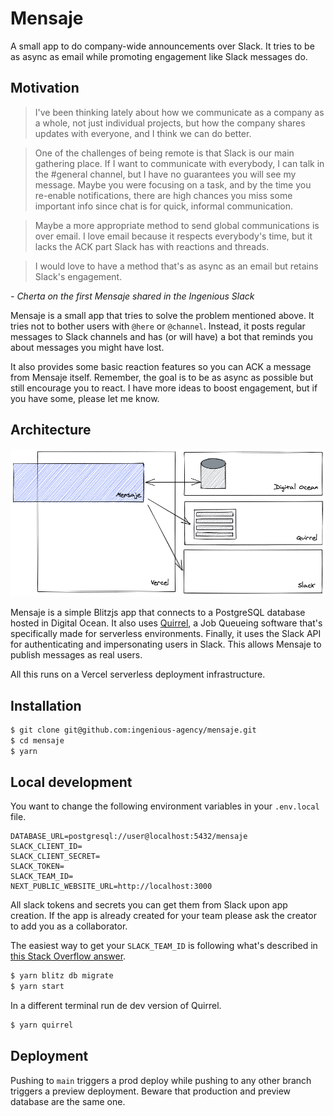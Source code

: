 # Mensaje

A small app to do company-wide announcements over Slack. It tries to be as async as email while promoting engagement like Slack messages do.

## Motivation

> I've been thinking lately about how we communicate as a company as a whole, not just individual projects, but how the company shares updates with everyone, and I think we can do better.

> One of the challenges of being remote is that Slack is our main gathering place. If I want to communicate with everybody, I can talk in the #general channel, but I have no guarantees you will see my message. Maybe you were focusing on a task, and by the time you re-enable notifications, there are high chances you miss some important info since chat is for quick, informal communication.

> Maybe a more appropriate method to send global communications is over email. I love email because it respects everybody's time, but it lacks the ACK part Slack has with reactions and threads.

> I would love to have a method that's as async as an email but retains Slack's engagement.

_- Cherta on the first Mensaje shared in the Ingenious Slack_

Mensaje is a small app that tries to solve the problem mentioned above. It tries not to bother users with `@here` or `@channel`. Instead, it posts regular messages to Slack channels and has (or will have) a bot that reminds you about messages you might have lost.

It also provides some basic reaction features so you can ACK a message from Mensaje itself. Remember, the goal is to be as async as possible but still encourage you to react. I have more ideas to boost engagement, but if you have some, please let me know.

## Architecture

![Architecture](./Architecture.png)

Mensaje is a simple Blitzjs app that connects to a PostgreSQL database hosted in Digital Ocean. It also uses [Quirrel](https://quirrel.dev), a Job Queueing software that's specifically made for serverless environments. Finally, it uses the Slack API for authenticating and impersonating users in Slack. This allows Mensaje to publish messages as real users.

All this runs on a Vercel serverless deployment infrastructure.

## Installation

```bash
$ git clone git@github.com:ingenious-agency/mensaje.git
$ cd mensaje
$ yarn
```

## Local development

You want to change the following environment variables in your `.env.local` file.

```
DATABASE_URL=postgresql://user@localhost:5432/mensaje
SLACK_CLIENT_ID=
SLACK_CLIENT_SECRET=
SLACK_TOKEN=
SLACK_TEAM_ID=
NEXT_PUBLIC_WEBSITE_URL=http://localhost:3000
```

All slack tokens and secrets you can get them from Slack upon app creation. If the app is already created for your team please ask the creator to add you as a collaborator.

The easiest way to get your `SLACK_TEAM_ID` is following what's described in [this Stack Overflow answer](https://stackoverflow.com/a/57246565).

```bash
$ yarn blitz db migrate
$ yarn start
```

In a different terminal run de dev version of Quirrel.

```bash
$ yarn quirrel
```

## Deployment

Pushing to `main` triggers a prod deploy while pushing to any other branch triggers a preview deployment. Beware that production and preview database are the same one.
